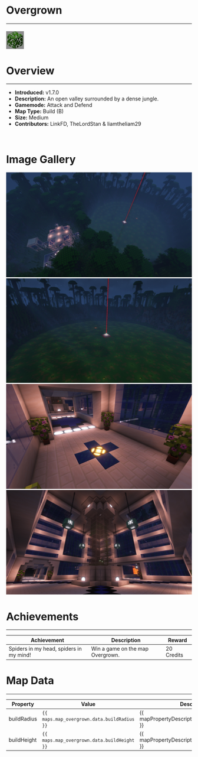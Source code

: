 # Overgrown

***

#### ![overgrownicon](../assets/maps/overgrown/overgrown-icon.jpg)

# Overview
***
- **Introduced:** v1.7.0
- **Description:** An open valley surrounded by a dense jungle.
- **Gamemode:** Attack and Defend
- **Map Type:** Build (B)
- **Size:** Medium
- **Contributors:** LinkFD, TheLordStan & liamtheliam29

<br />  

# Image Gallery
![Overgrown - Overview](../assets/maps/overgrown/overgrown-overview.jpg '')
![Overgrown - Beacon](../assets/maps/overgrown/overgrown-beacon.jpg '')
![Overgrown - Attacker Spawn](../assets/maps/overgrown/overgrown-spawn.jpg '')
![Overgrown - Inside Attacker Spawn](../assets/maps/overgrown/overgrown-spawn1.jpg '')

# Achievements
***

| Achievement | Description | Reward |
| ----- | ----- | ------ |
| Spiders in my head, spiders in my mind! | Win a game on the map Overgrown. | 20 Credits |



# Map Data
***

| Property | Value | Description |
| ----------- | ----------- | ------ |
| buildRadius |`{{ maps.map_overgrown.data.buildRadius }}`| {{ mapPropertyDescriptions.buildRadius.classic }} |
| buildHeight |`{{ maps.map_overgrown.data.buildHeight }}`| {{ mapPropertyDescriptions.buildHeight.classic }} |